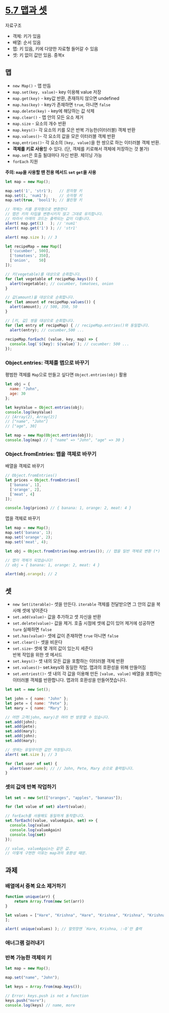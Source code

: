 # [5.7 맵과 셋](https://ko.javascript.info/map-set)

자료구조
* 객체: 키가 있음
* 배열: 순서 있음
* 맵: 키 있음, 키에 다양한 자료형 들어갈 수 있음
* 셋: 키 없이 값만 있음. 중복x

## 맵
* `new Map()` - 맵 만듬
* `map.set(key, value)`- key 이용해 value 저장
* `map.get(key)` - key값 반환, 존재하지 않으면 undefined
* `map.has(key)` - key가 존재하면 `true`, 아니면 `false`
* `map.delete(key)` - key에 해당하는 값 삭제
* `map.clear()` - 맵 안의 모든 요소 제거
* `map.size` - 요소의 개수 반환
* `map.keys()`- 각 요소의 키를 모은 반복 가능한(이터러블) 객체 반환
* `map.values()`- 각 요소의 값을 모은 이터러블 객체 반환
* `map,entries()`- 각 요소의 `[key, value]`을 한 쌍으로 하는 이터러블 객체 반환. 
* **객체를 키로 사용**할 수 있다. (단, 객체를 키로해서 객체에 저장하는 것 불가)
* `map.set`은 호출 될대마다 자신 반환. 체이닝 가능 
* `forEach` 지원

**주의: `map`을 사용할 땐 전용 메서드 `set` `get`을 사용**


```javascript
let map = new Map();

map.set('1', 'str1');   // 문자형 키
map.set(1, 'num1');     // 숫자형 키
map.set(true, 'bool1'); // 불린형 키

// 객체는 키를 문자형으로 변환한다
// 맵은 키의 타입을 변환시키지 않고 그대로 유지합니다. 
// 따라서 아래의 코드는 출력되는 값이 다릅니다.
alert( map.get(1)   ); // 'num1'
alert( map.get('1') ); // 'str1'

alert( map.size ); // 3
```

```javascript
let recipeMap = new Map([
  ['cucumber', 500],
  ['tomatoes', 350],
  ['onion',    50]
]);

// 키(vegetable)를 대상으로 순회합니다.
for (let vegetable of recipeMap.keys()) {
  alert(vegetable); // cucumber, tomatoes, onion
}

// 값(amount)을 대상으로 순회합니다.
for (let amount of recipeMap.values()) {
  alert(amount); // 500, 350, 50
}

// [키, 값] 쌍을 대상으로 순회합니다.
for (let entry of recipeMap) { // recipeMap.entries()와 동일합니다.
  alert(entry); // cucumber,500 ...
  
recipeMap.forEach( (value, key, map) => {
  console.log(`${key}: ${value}`); // cucumber: 500 ...
});
```

### Object.entries: 객체를 맵으로 바꾸기
평범한 객체를 `Map`으로 만들고 싶다면 `Object.entries(obj)` 활용
```javascript
let obj = {
  name: "John",
  age: 30
};

let keyValue = Object.entries(obj);
console.log(keyValue) 
// [Array(2), Array(2)]
// ["name", "John"]
// ["age", 30]

let map = new Map(Object.entries(obj));
console.log(map) // { "name" => "John", "age" => 30 }
```

### Object.fromEntries: 맵을 객체로 바꾸기
배열을 객체로 바꾸기
```javascript
// Object.fromEntries()
let prices = Object.fromEntries([
  ['banana', 1],
  ['orange', 2],
  ['meat', 4]
]);

console.log(prices) // { banana: 1, orange: 2, meat: 4 }
```

맵을 객체로 바꾸기
```javascript
let map = new Map();
map.set('banana', 1);
map.set('orange', 2);
map.set('meat', 4);

let obj = Object.fromEntries(map.entries()); // 맵을 일반 객체로 변환 (*)

// 맵이 객체가 되었습니다!
// obj = { banana: 1, orange: 2, meat: 4 }

alert(obj.orange); // 2
```


## 셋
* `new Set(iterable)`- 셋을 만든다. `iterable` 객체를 전달받으면 그 안의 값을 복사해 셋에 넣어준다
* `set.add(value)`- 값을 추가하고 셋 자신을 반환
* `set.delete(value)`- 값을 제거. 호출 시점에 셋에 값이 있어 제거에 성공하면 `ture` 실패하면 `false`
* `set.has(value)`- 셋에 값이 존재하면 `true` 아니면 `false`
* `set.clear()`- 셋을 비운다
* `set.size`- 셋에 몇 개의 값이 있는지 세준다<br>
반복 작업을 위한 셋 메서드
* `set.keys()`- 셋 내의 모든 값을 포함하는 이터러블 객체 반환
* `set.values()`- set.keys와 동일한 작업. 맵과의 호환성을 위해 만들어짐
* `set.entriest()`- 셋 내의 각 값을 이용해 만든 `[value, value]` 배열을 포함하는 이터러블 객체를 반환합니다. 맵과의 호환성을 만들어졋습니다. 
```javascript
let set = new Set();

let john = { name: "John" };
let pete = { name: "Pete" };
let mary = { name: "Mary" };

// 어떤 고객(john, mary)은 여러 번 방문할 수 있습니다.
set.add(john);
set.add(pete);
set.add(mary);
set.add(john);
set.add(mary);

// 셋에는 유일무이한 값만 저장됩니다.
alert( set.size ); // 3

for (let user of set) {
  alert(user.name); // // John, Pete, Mary 순으로 출력됩니다.
}
```

### 셋의 값에 반복 작업하기
```javascript
let set = new Set(["oranges", "apples", "bananas"]);

for (let value of set) alert(value);

// forEach를 사용해도 동일하게 동작합니다.
set.forEach((value, valueAgain, set) => {
  console.log(value)
  console.log(valueAgain)
  console.log(set)
});

// value, valueAgain는 같은 값.
// 이렇게 구현한 이유는 map과의 호환성 때문.
```

## 과제
### 배열에서 중복 요소 제거하기
```javascript
function unique(arr) {
    return Array.from(new Set(arr))
}

let values = ["Hare", "Krishna", "Hare", "Krishna", "Krishna", "Krishna", "Hare", "Hare", ":-O"
];

alert( unique(values) ); // 얼럿창엔 `Hare, Krishna, :-O`만 출력
```
### 애너그램 걸러내기
### 반복 가능한 객체의 키
```javascript
let map = new Map();

map.set("name", "John");

let keys = Array.from(map.keys());

// Error: keys.push is not a function
keys.push("more");
console.log(keys) // name, more
```
